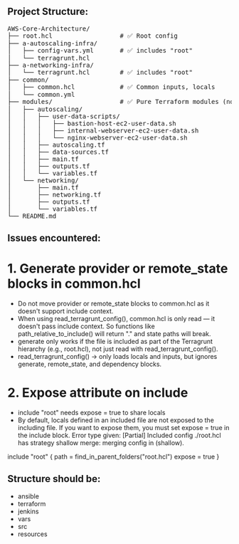 ## Project Structure:

<pre>
AWS-Core-Architecture/
├── root.hcl                  # ✅ Root config
├── a-autoscaling-infra/
│   ├── config-vars.yml       # ✅ includes "root"
│   └── terragrunt.hcl
├── a-networking-infra/
│   └── terragrunt.hcl        # ✅ includes "root"
├── common/
│   ├── common.hcl            # ✅ Common inputs, locals
│   └── common.yml            
├── modules/                  # ✅ Pure Terraform modules (no terragrunt here)
│   ├── autoscaling/
│   │   ├── user-data-scripts/
│   │   │   ├── bastion-host-ec2-user-data.sh
│   │   │   ├── internal-webserver-ec2-user-data.sh
│   │   │   └── nginx-webserver-ec2-user-data.sh
│   │   ├── autoscaling.tf
│   │   ├── data-sources.tf
│   │   ├── main.tf
│   │   ├── outputs.tf
│   │   └── variables.tf
│   └── networking/
│       ├── main.tf
│       ├── networking.tf
│       ├── outputs.tf
│       └── variables.tf
└── README.md
</pre>


## Issues encountered:

# 1. Generate provider or remote_state blocks in common.hcl
* Do not move provider or remote_state blocks to common.hcl as it doesn't support include context.
* When using read_terragrunt_config(), common.hcl is only read — it doesn't pass include context. So functions like path_relative_to_include() will return "." and state paths will break.
* generate only works if the file is included as part of the Terragrunt hierarchy (e.g., root.hcl), not just read with read_terragrunt_config().
* read_terragrunt_config() → only loads locals and inputs, but ignores generate, remote_state, and dependency blocks.

# 2. Expose attribute on include
* include "root" needs expose = true to share locals
* By default, locals defined in an included file are not exposed to the including file. If you want to expose them, you must set expose = true in the include block.
Error type given:
  [Partial] Included config ./root.hcl has strategy shallow merge: merging config in (shallow).

include "root" {
  path   = find_in_parent_folders("root.hcl")
  expose = true
}


## Structure should be:

* ansible
* terraform
* jenkins
* vars
* src
* resources